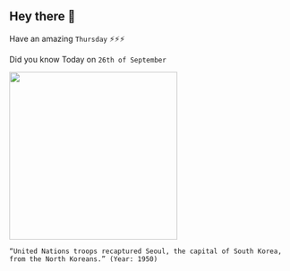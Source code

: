 ## Hey there 👋
Have an amazing `Thursday` ⚡⚡⚡

Did you know Today on `26th of September`
 
 [<img src="https://3.bp.blogspot.com/-6woK4lkrvy8/WlhHVK1fGDI/AAAAAAAAPBw/aVnIzCf0XSA8WD12nrSGt44_F9_ctP0dQCLcBGAs/s1600/Korean_War_in_pictures%2B%25289%2529.jpg" width="300" />](https://www.history.com/this-day-in-history/u-s-forces-land-at-inchon#:~:text=By%20the%20early%20evening%2C%20the,to%20the%20communists%20in%20June.&text=forces%20in%20Korea.) 
 ```
“United Nations troops recaptured Seoul, the capital of South Korea, from the North Koreans.” (Year: 1950)
```

